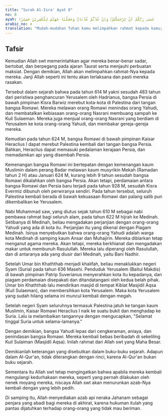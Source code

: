 ```yaml
---
title: "Surah Al-Isra' Ayat 8"
no: 8
ayah: عَسٰى رَبُّكُمْ اَنْ يَّرْحَمَكُمْۚ وَاِنْ عُدْتُّمْ عُدْنَاۘ وَجَعَلْنَا جَهَنَّمَ لِلْكٰفِرِيْنَ حَصِيْرًا 
arabic_no: ٨
translation: "Mudah-mudahan Tuhan kamu melimpahkan rahmat kepada kamu; tetapi jika kamu kembali (melakukan kejahatan), niscaya Kami kembali (mengazabmu). Dan Kami jadikan neraka Jahanam penjara bagi orang kafir."
---
```


## Tafsir

Kemudian Allah swt memerintahkan agar mereka benar-benar sadar, bertobat, dan berpegang pada ajaran Taurat serta menjauhi perbuatan maksiat. Dengan demikian, Allah akan melimpahkan rahmat-Nya kepada mereka. Janji Allah seperti ini tentu akan terlaksana dan pasti mereka rasakan.

Tersebut dalam sejarah bahwa pada tahun 614 M yakni sesudah 483 tahun dari peristiwa penghancuran Yerusalem oleh Hadrianus, bangsa Persia di bawah pimpinan Kisra Barwiz merebut kota-kota di Palestina dari tangan bangsa Romawi. Mereka melawan orang Romawi menindas orang Yahudi, dan membatalkan kebiasaan orang-orang Nasrani membuang sampah ke Kuil Sulaeman. Mereka juga menjual orang-orang Nasrani yang berdiam di Yerusalem ke kota orang-orang Yahudi, dan membakar gereja-gereja mereka.

Kemudian pada tahun 624 M, bangsa Romawi di bawah pimpinan Kaisar Heraclius I dapat merebut Palestina kembali dari tangan bangsa Persia. Bahkan, Heraclius dapat memasuki pedalaman kerajaan Persia, dan memadamkan api yang disembah Persia.

Kemenangan bangsa Romawi ini bertepatan dengan kemenangan kaum Muslimin dalam perang Badar melawan kaum musyrikin Mekah (Ramadan tahun 2 H) atau Januari 624 M, kurang lebih 9 tahun sesudah bangsa Romawi dikalahkan oleh bangsa Persia. Akan tetapi, perdamaian antara bangsa Romawi dan Persia baru terjadi pada tahun 928 M, sesudah Kisra Evermiz dibunuh oleh perwiranya sendiri. Pada tahun tersebut, seluruh Palestina kembali berada di bawah kekuasaan Romawi dan palang salib pun dikembalikan ke Yerusalem.

Nabi Muhammad saw, yang diutus sejak tahun 610 M sebagai nabi pembawa rahmat bagi seluruh alam, pada tahun 622 M hijrah ke Medinah. Setibanya di Medinah, beliau mengadakan perjanjian dengan orang-orang Yahudi yang ada di kota itu. Perjanjian itu yang dikenal dengan Piagam Medinah. Isinya menyebutkan bahwa orang-orang Yahudi adalah warga kota Medinah di samping kaum Ansar dan Muhajirin. Mereka dibiarkan tetap menganut agama mereka. Akan tetapi, mereka berkhianat dan mengadakan makar untuk membunuh Rasulullah. Mereka lalu diperangi oleh Rasulullah, dan di antaranya ada yang diusir dari Medinah, yaitu Bani Nadhir.

Setelah Umar bin Khaththab menjadi khalifah, beliau menaklukkan negeri Syam (Suria) pada tahun 636 Masehi. Penduduk Yerusalem (Baitul Makdis) di bawah pimpinan Patrip Suverianus menyerahkan kota itu kepadanya, dan piagam perdamaian disepakati dan ditandatangani oleh kedua belah pihak. Umar bin Khaththab lalu mendirikan masjid di tempat Kiblat Masjidil Aqsa (Kuil Sulaeman), dan membersihkan kota Yerusalem. Maka kota Yerusalem yang sudah hilang selama ini muncul kembali dengan megah.

Setelah negeri Syam seluruhnya termasuk Palestina jatuh ke tangan kaum Muslimin, Kaisar Romawi Heraclius I naik ke suatu bukit dan menghadap ke Suria. Lalu ia melambaikan tangannya dengan mengucapkan, "Selamat tinggal Suria untuk selama-lamanya."

Dengan demikian, bangsa Yahudi lepas dari cengkeraman, aniaya, dan penindasan bangsa Romawi. Mereka kembali bebas beribadah di sekeliling Kuil Sulaiman (Masjidil Aqsa). Inilah rahmat dari Allah swt yang Maha Besar.

Demikianlah keterangan yang disebutkan dalam buku-buku sejarah. Adapun dalam Al-Qur'an, tidak diterangkan dengan rinci, karena Al-Qur'an bukan buku sejarah. 

Sementara itu Allah swt tetap mengingatkan bahwa apabila mereka kembali mengulangi kedurhakaan mereka, seperti yang pernah dilakukan oleh nenek moyang mereka, niscaya Allah swt akan menurunkan azab-Nya kembali dengan yang lebih pedih.

Di samping itu, Allah menyediakan azab api neraka Jahanam sebagai penjara yang abadi bagi mereka di akhirat, karena hukuman itulah yang pantas dijatuhkan terhadap orang-orang yang tidak mau beriman.